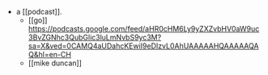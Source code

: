 - a [[podcast]].
    - [[go]] https://podcasts.google.com/feed/aHR0cHM6Ly9yZXZvbHV0aW9uc3BvZGNhc3QubGlic3luLmNvbS9yc3M?sa=X&ved=0CAMQ4aUDahcKEwiI9eDIzvL0AhUAAAAAHQAAAAAQAQ&hl=en-CH
    - [[mike duncan]]